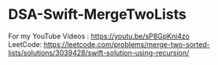 # DSA-Swift-MergeTwoLists
For my YouTube Videos : https://youtu.be/sP8GpKni4zo <br>
LeetCode: https://leetcode.com/problems/merge-two-sorted-lists/solutions/3039428/swift-solution-using-recursion/
